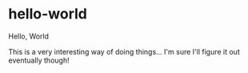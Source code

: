# hello-world
Hello, World


This is a very interesting way of doing things... I'm sure I'll figure it out eventually though!
